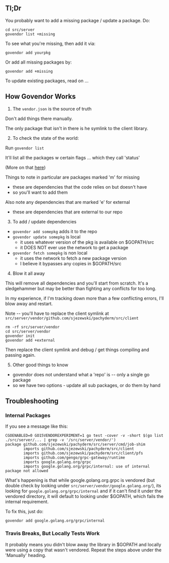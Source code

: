 ## Tl;Dr

You probably want to add a missing package / update a package. Do:

```
cd src/server
govendor list +missing
```

To see what you're missing, then add it via:

```
govendor add yourpkg
```

Or add all missing packages by:

```
govendor add +missing
```

To update existing packages, read on ...

## How Govendor Works

1) The `vendor.json` is the source of truth

Don't add things there manually.

The only package that isn't in there is he symlink to the client library.

2) To check the state of the world:

Run `govendor list`

It'll list all the packages w certain flags ... which they call 'status'

(More on that [here](https://github.com/kardianos/govendor))

Things to note in particular are packages marked 'm' for missing

- these are dependencies that the code relies on but doesn't have
- so you'll want to add them

Also note any dependencies that are marked 'e' for external

- these are dependencies that are external to our repo

3) To add / update dependencies

- `govendor add somepkg` adds it to the repo
- `govendor update somepkg` is local
  - it uses whatever version of the pkg is available on $GOPATH/src
  - it DOES NOT ever use the network to get a package
- `govendor fetch somepkg` is non local
  - it uses the network to fetch a new package version
  - I believe it bypasses any copies in $GOPATH/src

4) Blow it all away

This will remove all dependencies and you'll start from scratch. It's a sledgehammer but may be better than fighting any conflicts for too long.

In my experience, if I'm tracking down more than a few conflicting errors, I'll blow away and restart.

Note -- you'll have to replace the client symlink at `src/server/vendor/github.com/sjezewski/pachyderm/src/client`

```
rm -rf src/server/vendor
cd src/server/vendor
govendor init
govendor add +external
```

Then replace the client symlink and debug / get things compiling and passing again.

5) Other good things to know

- govendor does not understand what a 'repo' is -- only a single go package
- so we have two options - update all sub packages, or do them by hand

## Troubleshooting

### Internal Packages

If you see a message like this:

```shell
CGOENABLED=0 GO15VENDOREXPERIMENT=1 go test -cover -v -short $(go list ./src/server/... | grep -v '/src/server/vendor/')
package github.com/sjezewski/pachyderm/src/server/cmd/job-shim
        imports github.com/sjezewski/pachyderm/src/client
        imports github.com/sjezewski/pachyderm/src/client/pfs
        imports github.com/gengo/grpc-gateway/runtime
        imports google.golang.org/grpc
        imports google.golang.org/grpc/internal: use of internal package not allowed
```

What's happening is that while google.golang.org.grpc is vendored (but double check by looking under `src/server/vendor/google.golang.org/`), its looking for
`google.golang.org/grpc/internal` and if it can't find it under the vendored directory, it will default to looking under $GOPATH, which fails the internal requirement.


To fix this, just do:

    govendor add google.golang.org/grpc/internal


### Travis Breaks, But Locally Tests Work

It probably means you didn't blow away the library in $GOPATH and locally were using a copy that wasn't vendored. Repeat the steps above under the 'Manually' heading.

